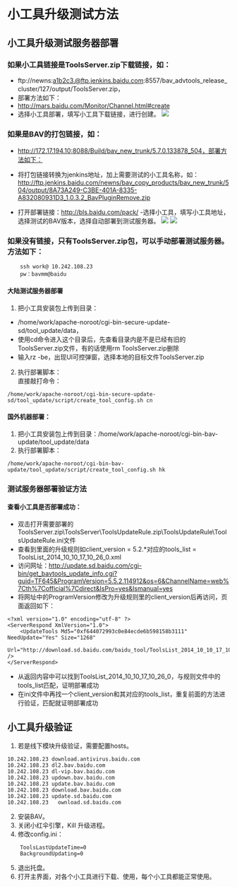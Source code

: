 # 小工具升级测试方法

## 小工具升级测试服务器部署


### 如果小工具链接是ToolsServer.zip下载链接，如：
- ftp://newns:a1b2c3.@ftp.jenkins.baidu.com:8557/bav_advtools_release_cluster/127/output/ToolsServer.zip，
- 部署方法如下：
- http://mars.baidu.com/Monitor/Channel.html#create
- 选择小工具部署，填写小工具下载链接，进行创建。
![](http://7xif3g.com1.z0.glb.clouddn.com/小工具部署.png)


### 如果是BAV的打包链接，如：
- http://172.17.194.10:8088/Build/bav_new_trunk/5.7.0.133878_504，部署方法如下：
- 将打包链接转换为jenkins地址，加上需要测试的小工具名称，如：
http://ftp.jenkins.baidu.com/newns/bav_copy_products/bav_new_trunk/504/output/8A73A249-C3BE-401A-8335-A832080931D3_1.0.3.2_BavPluginRemove.zip

- 打开部署链接：http://bls.baidu.com/pack/
-选择小工具，填写小工具地址，选择测试的BAV版本，选择自动部署到测试服务器。
![](http://7xif3g.com1.z0.glb.clouddn.com/BAV打包工具.png)
![](http://7xif3g.com1.z0.glb.clouddn.com/自动部署到测试服务器.png)

### 如果没有链接，只有ToolsServer.zip包，可以手动部署测试服务器。方法如下：
```
	ssh work@ 10.242.108.23	
	pw：bavmm@baidu
```

#### 大陆测试服务器部署
1.	把小工具安装包上传到目录：  

  - /home/work/apache-noroot/cgi-bin-secure-update-sd/tool_update/data，
  - 使用cd命令进入这个目录后，先查看目录内是不是已经有旧的ToolsServer.zip文件，有的话使用rm ToolsServer.zip删除
  - 输入rz -be，出现UI可控弹窗，选择本地的目标文件ToolsServer.zip

2.	执行部署脚本：  
直接敲打命令：
```
/home/work/apache-noroot/cgi-bin-secure-update-sd/tool_update/script/create_tool_config.sh cn 
```

#### 国外机器部署：
1.	把小工具安装包上传到目录：/home/work/apache-noroot/cgi-bin-bav-update/tool_update/data
2.	执行部署脚本：
```
/home/work/apache-noroot/cgi-bin-bav-update/tool_update/script/create_tool_config.sh hk
```

### 测试服务器部署验证方法

#### 查看小工具是否部署成功：
- 双击打开需要部署的ToolsServer.zip\ToolsServer\ToolsUpdateRule.zip\ToolsUpdateRule\ToolsUpdateRule.ini文件
- 查看到里面的升级规则如client\_version = 5.2.*对应的tools\_list = ToolsList\_2014_10_10_17_10_26_0.xml
- 访问网址：http://update.sd.baidu.com/cgi-bin/get_bavtools_update_info.cgi?guid=TF645&ProgramVersion=5.5.2.114912&os=6&ChannelName=web%7Cth%7Cofficial%7Cdirect&IsPro=yes&Ismanual=yes
- 将网址中的ProgramVersion修改为升级规则里的client_version后再访问，页面返回如下：

```
<?xml version="1.0" encoding="utf-8" ?> 
<ServerRespond XmlVersion="1.0">
    <UpdateTools Md5="0xf644072993c0e84ecde6b598158b3111" NeedUpdate="Yes" Size="1268" 
    Url="http://download.sd.baidu.com/baidu_tool/ToolsList_2014_10_10_17_10_26_0_******.xml" /> 
</ServerRespond>
```

- 从返回内容中可以找到ToolsList_2014_10_10_17_10_26_0，与规则文件中的tools_list匹配，证明部署成功
- 在ini文件中再找一个client_version和其对应的tools_list，重复前面的方法进行验证，匹配就证明部署成功



## 小工具升级验证

1.	若是线下模块升级验证，需要配置hosts。
```
10.242.108.23 download.antivirus.baidu.com
10.242.108.23 dl2.bav.baidu.com
10.242.108.23 dl-vip.bav.baidu.com
10.242.108.23 updown.bav.baidu.com
10.242.108.23 update.bav.baidu.com
10.242.108.23 download.bav.baidu.com 
10.242.108.23 update.sd.baidu.com
10.242.108.23	ownload.sd.baidu.com
```
2.	安装BAV。
3. 关闭小红伞引擎，Kill 升级进程。
4. 修改config.ini：
```
	ToolsLastUpdateTime=0
	BackgroundUpdating=0
```
5.	退出托盘。
6.	打开主界面，对各个小工具进行下载、使用，每个小工具都能正常使用。



